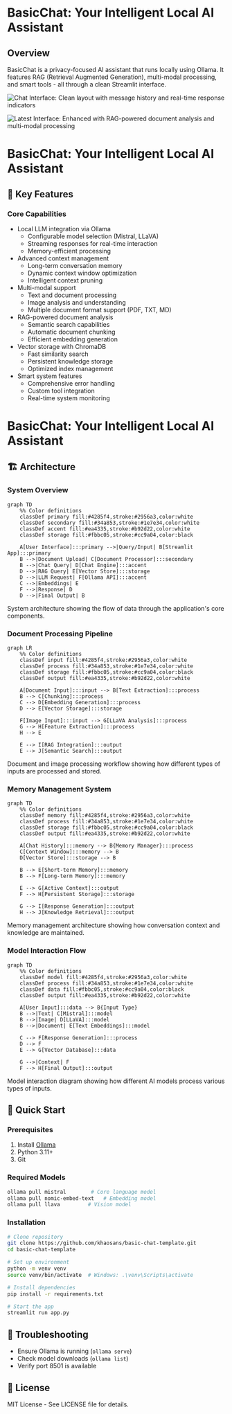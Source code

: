 # BasicChat: Your Intelligent Local AI Assistant

## Overview
BasicChat is a privacy-focused AI assistant that runs locally using Ollama. It features RAG (Retrieval Augmented Generation), multi-modal processing, and smart tools - all through a clean Streamlit interface.

![Chat Interface: Clean layout with message history and real-time response indicators](assets/chat-interface.png)

![Latest Interface: Enhanced with RAG-powered document analysis and multi-modal processing](latest-interface.png)

# BasicChat: Your Intelligent Local AI Assistant
## 🌟 Key Features
### Core Capabilities

- Local LLM integration via Ollama
  - Configurable model selection (Mistral, LLaVA)
  - Streaming responses for real-time interaction
  - Memory-efficient processing
- Advanced context management
  - Long-term conversation memory
  - Dynamic context window optimization
  - Intelligent context pruning
- Multi-modal support
  - Text and document processing
  - Image analysis and understanding
  - Multiple document format support (PDF, TXT, MD)
- RAG-powered document analysis
  - Semantic search capabilities
  - Automatic document chunking
  - Efficient embedding generation
- Vector storage with ChromaDB
  - Fast similarity search
  - Persistent knowledge storage
  - Optimized index management
- Smart system features
  - Comprehensive error handling
  - Custom tool integration
  - Real-time system monitoring

# BasicChat: Your Intelligent Local AI Assistant
## 🏗️ Architecture
### System Overview

```mermaid
graph TD
    %% Color definitions
    classDef primary fill:#4285f4,stroke:#2956a3,color:white
    classDef secondary fill:#34a853,stroke:#1e7e34,color:white
    classDef accent fill:#ea4335,stroke:#b92d22,color:white
    classDef storage fill:#fbbc05,stroke:#cc9a04,color:black

    A[User Interface]:::primary -->|Query/Input| B[Streamlit App]:::primary
    B -->|Document Upload| C[Document Processor]:::secondary
    B -->|Chat Query| D[Chat Engine]:::accent
    D -->|RAG Query| E[Vector Store]:::storage
    D -->|LLM Request| F[Ollama API]:::accent
    C -->|Embeddings| E
    F -->|Response| D
    D -->|Final Output| B
```
System architecture showing the flow of data through the application's core components.

### Document Processing Pipeline
```mermaid
graph LR
    %% Color definitions
    classDef input fill:#4285f4,stroke:#2956a3,color:white
    classDef process fill:#34a853,stroke:#1e7e34,color:white
    classDef storage fill:#fbbc05,stroke:#cc9a04,color:black
    classDef output fill:#ea4335,stroke:#b92d22,color:white

    A[Document Input]:::input --> B[Text Extraction]:::process
    B --> C[Chunking]:::process
    C --> D[Embedding Generation]:::process
    D --> E[Vector Storage]:::storage
    
    F[Image Input]:::input --> G[LLaVA Analysis]:::process
    G --> H[Feature Extraction]:::process
    H --> E
    
    E --> I[RAG Integration]:::output
    E --> J[Semantic Search]:::output
```
Document and image processing workflow showing how different types of inputs are processed and stored.

### Memory Management System
```mermaid
graph TD
    %% Color definitions
    classDef memory fill:#4285f4,stroke:#2956a3,color:white
    classDef process fill:#34a853,stroke:#1e7e34,color:white
    classDef storage fill:#fbbc05,stroke:#cc9a04,color:black
    classDef output fill:#ea4335,stroke:#b92d22,color:white

    A[Chat History]:::memory --> B{Memory Manager}:::process
    C[Context Window]:::memory --> B
    D[Vector Store]:::storage --> B
    
    B --> E[Short-term Memory]:::memory
    B --> F[Long-term Memory]:::memory
    
    E --> G[Active Context]:::output
    F --> H[Persistent Storage]:::storage
    
    G --> I[Response Generation]:::output
    H --> J[Knowledge Retrieval]:::output
```
Memory management architecture showing how conversation context and knowledge are maintained.

### Model Interaction Flow
```mermaid
graph TD
    %% Color definitions
    classDef model fill:#4285f4,stroke:#2956a3,color:white
    classDef process fill:#34a853,stroke:#1e7e34,color:white
    classDef data fill:#fbbc05,stroke:#cc9a04,color:black
    classDef output fill:#ea4335,stroke:#b92d22,color:white

    A[User Input]:::data --> B{Input Type}
    B -->|Text| C[Mistral]:::model
    B -->|Image| D[LLaVA]:::model
    B -->|Document| E[Text Embeddings]:::model
    
    C --> F[Response Generation]:::process
    D --> F
    E --> G[Vector Database]:::data
    
    G -->|Context| F
    F --> H[Final Output]:::output
```
Model interaction diagram showing how different AI models process various types of inputs.

## 🚀 Quick Start

### Prerequisites
1. Install [Ollama](https://ollama.ai)
2. Python 3.11+
3. Git

### Required Models
```bash
ollama pull mistral        # Core language model
ollama pull nomic-embed-text   # Embedding model
ollama pull llava         # Vision model
```

### Installation
```bash
# Clone repository
git clone https://github.com/khaosans/basic-chat-template.git
cd basic-chat-template

# Set up environment
python -m venv venv
source venv/bin/activate  # Windows: .\venv\Scripts\activate

# Install dependencies
pip install -r requirements.txt

# Start the app
streamlit run app.py
```

## 🔧 Troubleshooting
- Ensure Ollama is running (`ollama serve`)
- Check model downloads (`ollama list`)
- Verify port 8501 is available

## 📝 License
MIT License - See LICENSE file for details.
